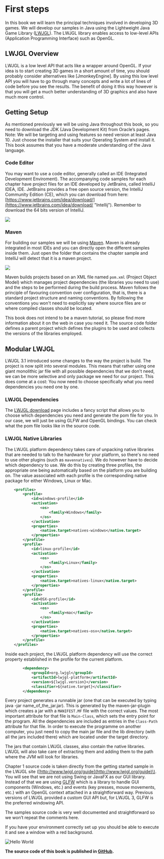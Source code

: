# First steps

In this book we will learn the principal techniques involved in developing 3D games. 
We will develop our samples in Java using the Lightweight Java Game Library \([LWJGL](http://www.lwjgl.org/)\). 
The LWJGL library enables access to low-level APIs \(Application Programming Interface\) such as OpenGL.

## LWJGL Overview
LWJGL is a low level API that acts like a wrapper around OpenGL. 
If your idea is to start creating 3D games in a short amount of time, you should probably consider alternatives like \[JmonkeyEngine\]. 
By using this low level API you will have to go through many concepts and write a lot of lines of code before you see the results. 
The benefit of doing it this way however is that you will get a much better understanding of 3D graphics and also have much more control.

## Getting Setup
As mentioned previously we will be using Java throughout this book, so you need to download the JDK \(Java Development Kit\) from Oracle’s pages. 
Note: We will be targeting and using features so need version at least Java 10.
Just choose the installer that suits your Operating System and install it. 
This book assumes that you have a moderate understanding of the Java language.

### Code Editor
You may want to use a code editor, generally called an IDE \(Integrated Development Enviroment\).
The accompanying code samples for each chapter have project files for an IDE developed by JetBrains, called IntelliJ IDEA, IDE.
JetBrains provides a free open source version, the IntelliJ Community Edition \(CE\), which you can download from here: [https://www.jetbrains.com/idea/download/](https://www.jetbrains.com/idea/download/ "Intellij").
Remember to download the 64 bits version of IntelliJ.

![](/chapter01/intellij.png)

### Maven
For building our samples we will be using [Maven](https://maven.apache.org/). 
Maven is already integrated in most IDEs and you can directly open the different samples inside them. 
Just open the folder that contains the chapter sample and IntelliJ will detect that it is a maven project.

![](/chapter01/maven_project.png)

Maven builds projects based on an XML file named `pom.xml` \(Project Object Model\) which manages project dependencies 
\(the libraries you need to use\) and the steps to be performed during the build process. 
Maven follows the principle of favouring convention over configuration, that is, there is a standard project structure and naming conventions. 
By following the conventions you won't need to explicitly say where source files are or where compiled classes should be located.

This book does not intend to be a maven tutorial, so please find more information about it on the web in case you need it.
The source code folder defines a parent project which defines the plugins to be used and collects the versions of the libraries employed.

## Modular LWJGL
LWJGL 3.1 introduced some changes to the way the project is build. The project is now split into several modules. 
This means that rather using one giant monolithic jar file with all possible dependencies that we don't need, we can be more selective and only package we need for our project. 
This does come at a cost: You now need to choose specifically what you need dependencies you need one by one. 

### LWJGL Dependencies
The [LWJGL download](https://www.lwjgl.org/download) page includes a fancy script that allows you to choose which dependencies you need and generate the pom file for you. 
In our case, we will just be using GLFW and OpenGL bindings. You can check what the pom file looks like in the source code.

### LWJGL Native Libraries
The LWJGL platform dependency takes care of unpacking native libraries that are needed to talk to the hardware for your platform, so there's no need to use other plugins \(such as `mavennatives`\). 
We do however have to decide which dependency to use. We do this by creating three profiles, the appropriate one being automatically based on the platform you are building on. The value associated with each profile is the corresponding native package for either Windows, Linux or Mac.

```xml
    <profiles>
        <profile>
            <id>windows-profile</id>
            <activation>
                <os>
                    <family>Windows</family>
                </os>
            </activation>
            <properties>
                <native.target>natives-windows</native.target>
            </properties>                
        </profile>
        <profile>
            <id>linux-profile</id>
            <activation>
                <os>
                    <family>Linux</family>
                </os>
            </activation>
            <properties>
                <native.target>natives-linux</native.target>
            </properties>                
        </profile>
        <profile>
            <id>OSX-profile</id>
            <activation>
                <os>
                    <family>mac</family>
                </os>
            </activation>
            <properties>
                <native.target>natives-osx</native.target>
            </properties>
        </profile>
    </profiles>
```

Inside each project, the LWJGL platform dependency will use the correct property established in the profile for the current platform.

```xml
        <dependency>
            <groupId>org.lwjgl</groupId>
            <artifactId>lwjgl-platform</artifactId>
            <version>${lwjgl.version}</version>
            <classifier>${native.target}</classifier>
        </dependency>
```

Every project generates a runnable jar \(one that can be executed by typing java -jar name\_of\_the\_jar.jar\). 
This is generated by the maven-jar-plugin which creates a jar with a `MANIFEST.MF` file with the correct values. 
The most important attribute for that file is `Main-Class`, which sets the entry point for the program. 
All the dependencies are included as entries in the `Class-Path` attribute for that file. 
In order to execute the programme on another computer, you just need to copy the main jar file and the lib directory \(with all the jars included there\) which are located under the target directory.

The jars that contain LWJGL classes, also contain the native libraries. 
LWJGL will also take care of extracting them and adding them to the path where the JVM will look for libraries.

Chapter 1 source code is taken directly from the getting started sample in the LWJGL site \([http://www.lwjgl.org/guide](http://www.lwjgl.org/guide)\). You will see that we are not using Swing or JavaFX as our GUI library. Instead of that we are using [GLFW](www.glfw.org) which is a library to handle GUI components \(Windows, etc.\) and events \(key presses, mouse movements, etc.\) with an OpenGL context attached in a straightforward way. Previous versions of LWJGL provided a custom GUI API but, for LWJGL 3, GLFW is the preferred windowing API.

The samples source code is very well documented and straightforward so we won’t repeat the comments here.

If you have your environment correctly set up you should be able to execute it and see a window with a red background.

![Hello World](hello_world.png)

**The source code of this book is published in **[**GitHub**](https://github.com/lwjglgamedev/lwjglbook)**.**

